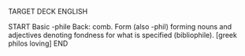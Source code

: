 TARGET DECK
ENGLISH

START
Basic
-phile
Back: comb. Form (also -phil) forming nouns and adjectives denoting fondness for what is specified (bibliophile). [greek philos loving]
END
